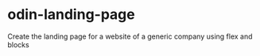 # odin-landing-page

Create the landing page for a website of a generic company using flex and blocks
